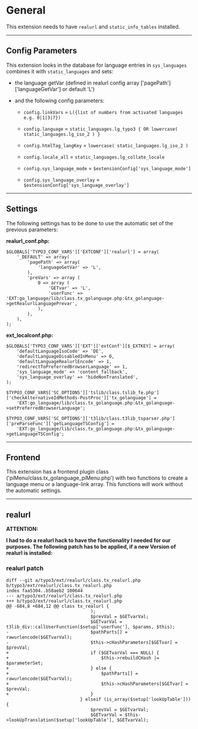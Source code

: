 # General

This extension needs to have `realurl` and `static_info_tables` installed.

---

## Config Parameters

This extension looks in the database for language entries in `sys_languages` combines it with `static_languages` and sets:

* the language getVar (defined in realurl config array ['pagePath']['languageGetVar'] or default 'L')

* and the following config parameters:

    * `config.linkVars` = `L({list of numbers from activated languages e.g. 0|1|3|7})`

    * `config.language` = `static_languages.lg_typo3 { OR lowercase( static_languages.lg_iso_2 ) }`
    * `config.htmlTag_langKey` = `lowercase( static_languages.lg_iso_2 )`
    * `config.locale_all` = `static_languages.lg_collate_locale`

    * `config.sys_language_mode` = `$extensionConfig['sys_language_mode']`
    * `config.sys_language_overlay` = `$extensionConfig['sys_language_overlay']`

---

## Settings

The following settings has to be done to use the automatic set of the previous parameters:

**realurl\_conf.php:**

	$GLOBALS['TYPO3_CONF_VARS']['EXTCONF']['realurl'] = array(
		'_DEFAULT' => array(
			'pagePath' => array(
				'languageGetVar' => 'L',
			),
			'preVars' => array (
				0 => array (
					'GETvar' => 'L',
					'userFunc' => 'EXT:go_language/lib/class.tx_golanguage.php:&tx_golanguage->getRealurlLanguagePrevar',
				),
			),
		),
	);

**ext_localconf.php:**

	$GLOBALS['TYPO3_CONF_VARS']['EXT']['extConf'][$_EXTKEY] = array(
		'defaultLanguageIsoCode' => 'DE',
		'defaultLanguageDisabledInMenu' => 0,
		'defaultLanguageRealurlEncode' => 1,
		'redirectToPreferredBrowserLanguage' => 1,
		'sys_language_mode' => 'content_fallback',
		'sys_language_overlay' => 'hideNonTranslated',
	);

	$TYPO3_CONF_VARS['SC_OPTIONS']['tslib/class.tslib_fe.php']['checkAlternativeIdMethods-PostProc']['tx_golanguage'] =
		'EXT:go_language/lib/class.tx_golanguage.php:&tx_golanguage->setPreferredBrowserLanguage';

	$TYPO3_CONF_VARS['SC_OPTIONS']['t3lib/class.t3lib_tsparser.php']['preParseFunc']['getLanguageTSConfig'] =
		'EXT:go_language/lib/class.tx_golanguage.php:&tx_golanguage->getLanguageTSConfig';

---

## Frontend

This extension has a frontend plugin class ('piMenu/class.tx\_golanguage\_piMenu.php') with two functions to create a language menu or a language-link array.
This functions will work without the automatic settings.

---

## realurl

**ATTENTION:**

**I had to do a realurl hack to have the functionality I needed for our purposes. The following patch has to be applied, if a new Version of realurl is installed:**

### realurl patch

	diff --git a/typo3/ext/realurl/class.tx_realurl.php b/typo3/ext/realurl/class.tx_realurl.php
	index faa5304..b58aeb2 100644
	--- a/typo3/ext/realurl/class.tx_realurl.php
	+++ b/typo3/ext/realurl/class.tx_realurl.php
	@@ -684,8 +684,12 @@ class tx_realurl {
									);
									$prevVal = $GETvarVal;
									$GETvarVal = t3lib_div::callUserFunction($setup['userFunc'], $params, $this);
	-								$pathParts[] = rawurlencode($GETvarVal);
	-								$this->cHashParameters[$GETvar] = $prevVal;
	+								if ($GETvarVal === NULL) {
	+									$this->rebuildCHash |= $parameterSet;
	+								} else {
	+									$pathParts[] = rawurlencode($GETvarVal);
	+									$this->cHashParameters[$GETvar] = $prevVal;
	+								}
								} elseif (is_array($setup['lookUpTable'])) {
									$prevVal = $GETvarVal;
									$GETvarVal = $this->lookUpTranslation($setup['lookUpTable'], $GETvarVal);
